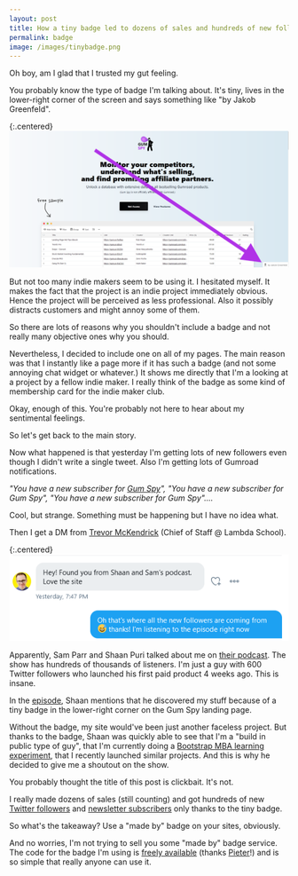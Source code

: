 ```yaml
---
layout: post
title: How a tiny badge led to dozens of sales and hundreds of new followers
permalink: badge
image: /images/tinybadge.png
---
```


Oh boy, am I glad that I trusted my gut feeling.

You probably know the type of badge I'm talking about.  It's tiny, lives in the lower-right corner of the screen and says something like "by Jakob Greenfeld".

{:.centered}
![](/images/tinybadge.png)


But not too many indie makers seem to be using it. I hesitated myself. It makes the fact that the project is an indie project immediately obvious. Hence the project will be perceived as less professional. Also it possibly distracts customers and might annoy some of them.

So there are lots of reasons why you shouldn't include a badge and not really many objective ones why you should.

Nevertheless, I decided to include one on all of my pages. The main reason was that I instantly like a page more if it has such a badge (and not some annoying chat widget or whatever.) It shows me directly that I'm a looking at a project by a fellow indie maker. I really think of the badge as some kind of membership card for the indie maker club.

Okay, enough of this. You're probably not here to hear about my sentimental feelings.

So let's get back to the main story.

Now what happened is that yesterday I'm getting lots of new followers even though I didn't write a single tweet. Also I'm getting lots of Gumroad notifications.

*"You have a new subscriber for [Gum Spy](https://gumspy.com/)", "You have a new subscriber for Gum Spy", "You have a new subscriber for Gum Spy"....*

Cool, but strange. Something must be happening but I have no idea what.

Then I get a DM from [Trevor McKendrick](https://twitter.com/TrevMcKendrick) (Chief of Staff @ Lambda School).

{:.centered}
![](/images/dm.png)

Apparently, Sam Parr and Shaan Puri talked about me on [their podcast](https://www.myfirstmillionpodcast.com/). The show has hundreds of thousands of listeners. I'm just a guy with 600 Twitter followers who launched his first paid product 4 weeks ago. This is insane.

In the [episode](https://open.spotify.com/episode/496MjbRwFPa52tqdJBvC3m?si=QrBc05p3TlOgEFDl9iqRNA), Shaan mentions that he discovered my stuff because of a tiny badge in the lower-right corner on the Gum Spy landing page.

Without the badge, my site would've been just another faceless project. But thanks to the badge, Shaan was quickly able to see that I'm a "build in public type of guy", that I'm currently doing a [Bootstrap MBA learning experiment](http://jakobgreenfeld.com/mba),  that I recently launched similar projects. And this is why he decided to give me a shoutout on the show.

You probably thought the title of this post is clickbait. It's not.

I really made dozens of sales (still counting) and got hundreds of new [Twitter followers](https://twitter.com/jakobgreenfeld) and [newsletter subscribers](https://productideas.substack.com/) only thanks to the tiny badge.

So what's the takeaway? Use a "made by" badge on your sites, obviously.

And no worries, I'm not trying to sell you some "made by" badge service. The code for the badge I'm using is [freely available](https://gist.github.com/levelsio/9c531122e557da6282458bbc2a8e2aff) (thanks [Pieter](https://levels.io)!) and is so simple that really anyone can use it.